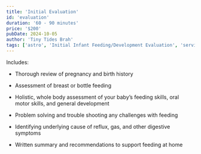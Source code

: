 ```yaml
---
title: 'Initial Evaluation'
id: 'evaluation'
duration: '60 - 90 minutes'
price: '$200'
pubDate: 2024-10-05
author: 'Tiny Tides Brah'
tags: ['astro', 'Initial Infant Feeding/Development Evaluation', 'services']
---
```


Includes:

<ul class="ml-2">
    <li class="flex gap-x-2 items-start">
        <div class="min-w-[8px] w-2 h-2 bg-[#282082] rounded-full mt-3"></div>
        <p>Thorough review of pregnancy and birth history</p>
    </li>
    <li class="flex gap-x-2 items-start"> <div class="min-w-[8px] w-2 h-2 bg-[#282082] rounded-full mt-3"></div> <p>Assessment of breast or bottle feeding</p></li>
    <li class="flex gap-x-2 items-start"> <div class="min-w-[8px] w-2 h-2 bg-[#282082] rounded-full mt-3"></div> <p>Holistic, whole body assessment of your baby’s feeding skills, oral motor skills, and general development</p></li>
    <li class="flex gap-x-2 items-start"> <div class="min-w-[8px] w-2 h-2 bg-[#282082] rounded-full mt-3"></div> <p>Problem solving and trouble shooting any challenges with feeding</p></li>
    <li class="flex gap-x-2 items-start"> <div class="min-w-[8px] w-2 h-2 bg-[#282082] rounded-full mt-3"></div> <p>Identifying underlying cause of reflux, gas, and other digestive symptoms</p></li>
    <li class="flex gap-x-2 items-start"> <div class="min-w-[8px] w-2 h-2 bg-[#282082] rounded-full mt-3"></div> <p>Written summary and recommendations to support feeding at home</p></li>
</ul>
